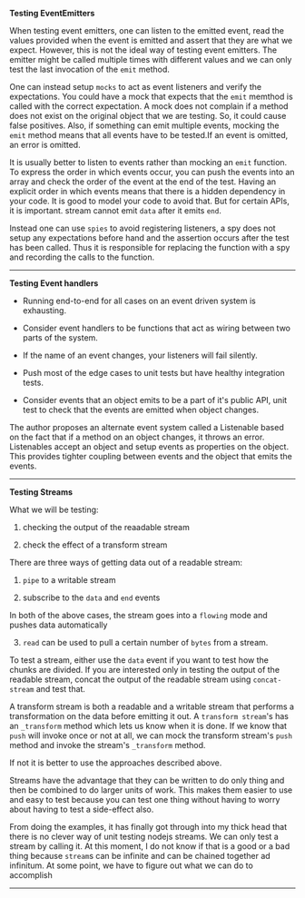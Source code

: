**Testing EventEmitters**

When testing event emitters, one can listen to the emitted event, read the values provided when the event is emitted and assert that they are what we expect. However, this is not the ideal way of testing event emitters. The emitter might be called multiple times with different values and we can only test the last invocation of the `emit` method.

One can instead setup `mocks` to act as event listeners and verify the expectations. You could have a mock that expects that the `emit` memthod is called with the correct expectation. A mock does not complain if a method does not exist on the original object that we are testing. So, it could cause false positives. Also, if something can emit multiple events, mocking the `emit` method means that all events have to be tested.If an event is omitted, an error is omitted.

It is usually better to listen to events rather than mocking an `emit` function. To express the order in which events occur, you can push the events into an array and check the order of the event at the end of the test. Having an explicit order in which events means that there is a hidden dependency in your code. It is good to model your code to avoid that. But for certain APIs, it is important. stream cannot emit `data` after it emits `end`.

Instead one can use `spies` to avoid registering listeners,  a spy does not setup any expectations before hand and the assertion occurs after the test has been called.
Thus it is responsible for replacing the function with a spy and recording the calls to the function.

---

**Testing Event handlers**

+ Running end-to-end for all cases on an event driven system is exhausting.

+ Consider event handlers to be functions that act as wiring between two parts of the system.

+ If the name of an event changes, your listeners will fail silently.

+ Push most of the edge cases to unit tests but have healthy integration tests.

+ Consider events that an object emits to be a part of it's public API, unit test to check that the events are emitted when object changes.

The author proposes an alternate event system called a Listenable based on the fact that if a method on an object changes, it throws an error.
Listenables accept an object and setup events as properties on the object. This provides tighter coupling between events and the object that emits the events.

---

**Testing Streams**

What we will be testing:

1. checking the output of the reaadable stream

2. check the effect of a transform stream

There are three ways of getting data out of a readable stream:

1. `pipe` to a writable stream

2. subscribe to the `data` and `end` events

In both of the above cases, the stream goes into a `flowing` mode and pushes data automatically

3. `read` can be used to pull a certain number of `bytes` from a stream.

To test a stream, either use the `data` event if you want to test how the chunks are divided. If you are interested only in testing the output of the readable stream, concat the output of the readable stream using `concat-stream` and test that.

A transform stream is both a readable and a writable stream that performs a transformation on the data before emitting it out. A `transform stream`'s has an `_transform` method which lets us know when it is done. If we know that `push` will invoke once or not at all, we can mock the transform stream's `push` method and invoke the stream's `_transform` method.

If not it is better to use the approaches described above.

Streams have the advantage that they can be written to do only thing and then be combined to do larger units of work. This makes them easier to use and easy to test because you can test one thing without having to worry about having to test a side-effect also.

From doing the examples, it has finally got through into my thick head that there is no clever way of unit testing nodejs streams. We can only test a stream by calling it. At this moment, I do not know if that is a good or a bad thing because `stream`s can be infinite and can be chained together ad infinitum. At some point, we have to figure out what we can do to accomplish

---

